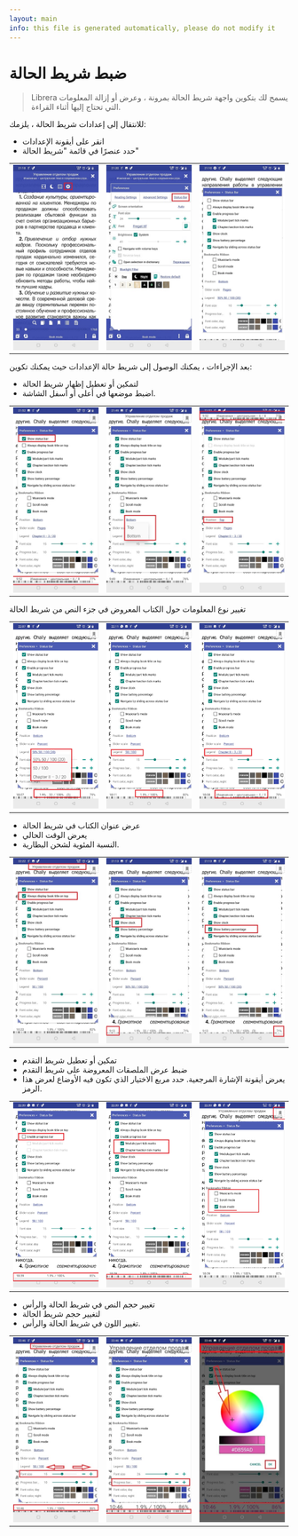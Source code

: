 ```yaml
---
layout: main
info: this file is generated automatically, please do not modify it
---
```


# ضبط شريط الحالة

> Librera يسمح لك بتكوين واجهة شريط الحالة بمرونة ، وعرض أو إزالة المعلومات التي تحتاج إليها أثناء القراءة.

للانتقال إلى إعدادات شريط الحالة ، يلزمك:
* انقر على أيقونة الإعدادات
* حدد عنصرًا في قائمة &quot;شريط الحالة&quot;

||||
|-|-|-|
|![](1.jpg)|![](2.jpg)|![](3.jpg)|

بعد الإجراءات ، يمكنك الوصول إلى شريط حالة الإعدادات حيث يمكنك تكوين:
* لتمكين أو تعطيل إظهار شريط الحالة
* اضبط موضعها في أعلى أو أسفل الشاشة.

||||
|-|-|-|
|![](20.jpg)|![](22.jpg)|![](21.jpg)|


تغيير نوع المعلومات حول الكتاب المعروض في جزء النص من شريط الحالة

||||
|-|-|-|
|![](30.jpg)|![](31.jpg)|![](32.jpg)|

* عرض عنوان الكتاب في شريط الحالة
* يعرض الوقت الحالي
* النسبة المئوية لشحن البطارية.

||||
|-|-|-|
|![](40.jpg)|![](41.jpg)|![](42.jpg)|


* تمكين أو تعطيل شريط التقدم
* ضبط عرض الملصقات المعروضة على شريط التقدم
* يعرض أيقونة الإشارة المرجعية. حدد مربع الاختيار الذي تكون فيه الأوضاع لعرض هذا الرمز.

||||
|-|-|-|
|![](50.jpg)|![](51.jpg)|![](52.jpg)|

* تغيير حجم النص في شريط الحالة والرأس
* لتغيير حجم شريط الحالة
* تغيير اللون في شريط الحالة والرأس.

||||
|-|-|-|
|![](60.jpg)|![](61.jpg)|![](622.jpg)|
